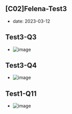 ## [C02]Felena-Test3

* date: 2023-03-12

## Test3-Q3
* ![image](https://user-images.githubusercontent.com/16321107/224560145-8842b4ee-8338-4b86-872b-459a92a3507a.png)

## Test3-Q4
* ![image](https://user-images.githubusercontent.com/16321107/224560191-7556919a-3027-4ce5-bd53-4ad77408197e.png)

## Test1-Q11
* ![image](https://user-images.githubusercontent.com/16321107/224560244-fbc4b08f-45f6-4ad9-99a2-e72b9cac01f4.png)
